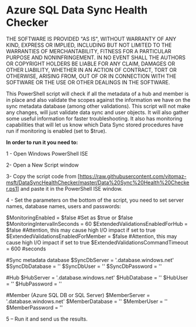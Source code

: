 # Azure SQL Data Sync Health Checker

THE SOFTWARE IS PROVIDED "AS IS", WITHOUT WARRANTY OF ANY KIND, EXPRESS OR IMPLIED, INCLUDING BUT NOT LIMITED TO THE WARRANTIES OF MERCHANTABILITY, 
FITNESS FOR A PARTICULAR PURPOSE AND NONINFRINGEMENT. IN NO EVENT SHALL THE AUTHORS OR COPYRIGHT HOLDERS BE LIABLE FOR ANY CLAIM, DAMAGES OR OTHER LIABILITY, 
WHETHER IN AN ACTION OF CONTRACT, TORT OR OTHERWISE, ARISING FROM, OUT OF OR IN CONNECTION WITH THE SOFTWARE OR THE USE OR OTHER DEALINGS IN THE SOFTWARE.

This PowerShell script will check if all the metadata of a hub and member is in place and also validate the scopes against the information we have on the sync metadata database (among other validations). 
This script will not make any changes, will just validate data sync and user objects. 
It will also gather some useful information for faster troubleshooting.
It also has monitoring capabilities that will let us know which Data Sync stored procedures have run if monitoring is enabled (set to $true).

**In order to run it you need to:**

1 - Open Windows PowerShell ISE

2- Open a New Script window

3- Copy the script code from [https://raw.githubusercontent.com/vitomaz-msft/DataSyncHealthChecker/master/Data%20Sync%20Health%20Checker.ps1] and paste it in the PowerShell ISE window.

4 - Set the parameters on the bottom of the script, you need to set server names, database names, users and passwords:

$MonitoringEnabled = $false #Set as $true or $false
$MonitoringIntervalInSeconds = 60
$ExtendedValidationsEnabledForHub = $false #Attention, this may cause high I/O impact if set to true
$ExtendedValidationsEnabledForMember = $false #Attention, this may cause high I/O impact if set to true
$ExtendedValidationsCommandTimeout = 600 #seconds

#Sync metadata database
$SyncDbServer = '.database.windows.net'
$SyncDbDatabase = ''
$SyncDbUser = ''
$SyncDbPassword = ''

#Hub
$HubServer = '.database.windows.net'
$HubDatabase = ''
$HubUser = ''
$HubPassword = ''

#Member (Azure SQL DB or SQL Server)
$MemberServer = '.database.windows.net'
$MemberDatabase = ''
$MemberUser = ''
$MemberPassword = ''

5 – Run it and send us the results.
